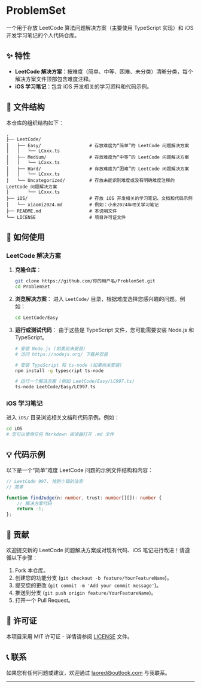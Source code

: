 # ProblemSet

一个用于存放 LeetCode 算法问题解决方案（主要使用 TypeScript 实现）和 iOS 开发学习笔记的个人代码仓库。

## ✨ 特性

*   **LeetCode 解决方案**：按难度（简单、中等、困难、未分类）清晰分类，每个解决方案文件顶部包含难度注释。
*   **iOS 学习笔记**：包含 iOS 开发相关的学习资料和代码示例。

## 📂 文件结构

本仓库的组织结构如下：

```
.
├── LeetCode/
│   ├── Easy/                  # 存放难度为“简单”的 LeetCode 问题解决方案
│   │   └── LCxxx.ts
│   ├── Medium/                # 存放难度为“中等”的 LeetCode 问题解决方案
│   │   └── LCxxx.ts
│   ├── Hard/                  # 存放难度为“困难”的 LeetCode 问题解决方案
│   │   └── LCxxx.ts
│   └── Uncategorized/         # 存放未能识别难度或没有明确难度注释的 LeetCode 问题解决方案
│       └── LCxxx.ts
├── iOS/                       # 存放 iOS 开发相关的学习笔记、文档和代码示例
│   └── xiaomi2024.md          # 例如：小米2024年相关学习笔记
├── README.md                  # 本说明文件
└── LICENSE                    # 项目许可证文件
```

## 🚀 如何使用

### LeetCode 解决方案

1.  **克隆仓库**：
    ```bash
    git clone https://github.com/你的用户名/ProblemSet.git
    cd ProblemSet
    ```
2.  **浏览解决方案**：
    进入 `LeetCode/` 目录，根据难度选择您感兴趣的问题。例如：
    ```bash
    cd LeetCode/Easy
    ```
3.  **运行或测试代码**：
    由于这些是 TypeScript 文件，您可能需要安装 Node.js 和 TypeScript。
    ```bash
    # 安装 Node.js (如果尚未安装)
    # 访问 https://nodejs.org/ 下载并安装

    # 安装 TypeScript 和 ts-node (如果尚未安装)
    npm install -g typescript ts-node

    # 运行一个解决方案 (例如 LeetCode/Easy/LC997.ts)
    ts-node LeetCode/Easy/LC997.ts
    ```

### iOS 学习笔记

进入 `iOS/` 目录浏览相关文档和代码示例。例如：
```bash
cd iOS
# 您可以使用任何 Markdown 阅读器打开 .md 文件
```

## 💡 代码示例

以下是一个“简单”难度 LeetCode 问题的示例文件结构和内容：

```typescript
// LeetCode 997. 找到小镇的法官
// 简单

function findJudge(n: number, trust: number[][]): number {
    // 解决方案代码
    return -1;
};
```

## 🤝 贡献

欢迎提交新的 LeetCode 问题解决方案或对现有代码、iOS 笔记进行改进！请遵循以下步骤：

1.  Fork 本仓库。
2.  创建您的功能分支 (`git checkout -b feature/YourFeatureName`)。
3.  提交您的更改 (`git commit -m 'Add your commit message'`)。
4.  推送到分支 (`git push origin feature/YourFeatureName`)。
5.  打开一个 Pull Request。

## 📄 许可证

本项目采用 MIT 许可证 - 详情请参阅 [LICENSE](LICENSE) 文件。

## 📞 联系

如果您有任何问题或建议，欢迎通过 [laored@outlook.com](laored@outlook.com) 与我联系。

---
